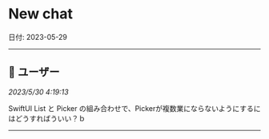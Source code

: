 # New chat

日付: 2023-05-29

---

## 👤 ユーザー
*2023/5/30 4:19:13*

SwiftUI List と Picker の組み合わせで、Pickerが複数業にならないようにするにはどうすればういい？ｂ

---
